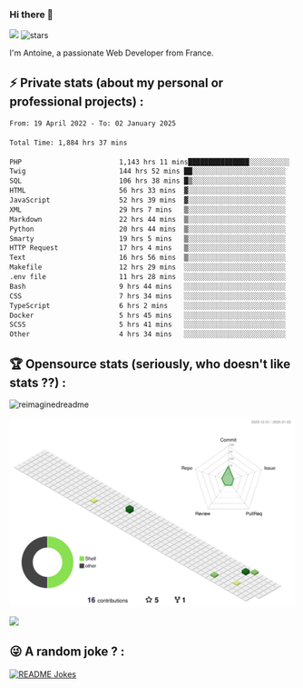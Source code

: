 ### Hi there 👋

![](https://komarev.com/ghpvc/?username=niotna)
<img src="https://img.shields.io/github/stars/niotna?label=Stars" alt="stars">

I'm Antoine, a passionate Web Developer from France.

## :zap: Private stats (about my personal or professional projects) : 

<!--START_SECTION:waka-->

```txt
From: 19 April 2022 - To: 02 January 2025

Total Time: 1,884 hrs 37 mins

PHP                        1,143 hrs 11 mins███████████████░░░░░░░░░░   60.66 %
Twig                       144 hrs 52 mins ██░░░░░░░░░░░░░░░░░░░░░░░   07.69 %
SQL                        106 hrs 38 mins █▒░░░░░░░░░░░░░░░░░░░░░░░   05.66 %
HTML                       56 hrs 33 mins  ▓░░░░░░░░░░░░░░░░░░░░░░░░   03.00 %
JavaScript                 52 hrs 39 mins  ▓░░░░░░░░░░░░░░░░░░░░░░░░   02.79 %
XML                        29 hrs 7 mins   ▒░░░░░░░░░░░░░░░░░░░░░░░░   01.55 %
Markdown                   22 hrs 44 mins  ▒░░░░░░░░░░░░░░░░░░░░░░░░   01.21 %
Python                     20 hrs 44 mins  ▒░░░░░░░░░░░░░░░░░░░░░░░░   01.10 %
Smarty                     19 hrs 5 mins   ▒░░░░░░░░░░░░░░░░░░░░░░░░   01.01 %
HTTP Request               17 hrs 4 mins   ▒░░░░░░░░░░░░░░░░░░░░░░░░   00.91 %
Text                       16 hrs 56 mins  ▒░░░░░░░░░░░░░░░░░░░░░░░░   00.90 %
Makefile                   12 hrs 29 mins  ░░░░░░░░░░░░░░░░░░░░░░░░░   00.66 %
.env file                  11 hrs 28 mins  ░░░░░░░░░░░░░░░░░░░░░░░░░   00.61 %
Bash                       9 hrs 44 mins   ░░░░░░░░░░░░░░░░░░░░░░░░░   00.52 %
CSS                        7 hrs 34 mins   ░░░░░░░░░░░░░░░░░░░░░░░░░   00.40 %
TypeScript                 6 hrs 2 mins    ░░░░░░░░░░░░░░░░░░░░░░░░░   00.32 %
Docker                     5 hrs 45 mins   ░░░░░░░░░░░░░░░░░░░░░░░░░   00.31 %
SCSS                       5 hrs 41 mins   ░░░░░░░░░░░░░░░░░░░░░░░░░   00.30 %
Other                      4 hrs 34 mins   ░░░░░░░░░░░░░░░░░░░░░░░░░   00.24 %
```

<!--END_SECTION:waka-->

## :trophy: Opensource stats (seriously, who doesn't like stats ??) : 

<!---
[![Top Langs](https://github-readme-stats.vercel.app/api/top-langs/?username=niotna)](https://github.com/anuraghazra/github-readme-stats) 
-->
<img src="https://myreadme.vercel.app/api/embed/niotna?panels=userstatistics,toprepositories,toplanguages,commitgraph" alt="reimaginedreadme" />

![](./profile-3d-contrib/profile-green-animate.svg)

<img src="https://github-profile-trophy.vercel.app/?username=niotna&theme=juicyfresh&no-bg=true" />

## :stuck_out_tongue_winking_eye: A random joke ? : 

<a href="https://readme-jokes.vercel.app"><img align="center" src="https://readme-jokes.vercel.app/api" alt="README Jokes"></a>

